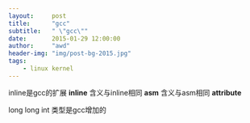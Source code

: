 ```yaml
---
layout:     post
title:      "gcc"
subtitle:   " \"gcc\""
date:       2015-01-29 12:00:00
author:     "awd"
header-img: "img/post-bg-2015.jpg"
tags:
    - linux kernel
---
```

inline是gcc的扩展
__inline__ 含义与inline相同
__asm__  含义与asm相同
__attribute__



long long int 类型是gcc增加的



